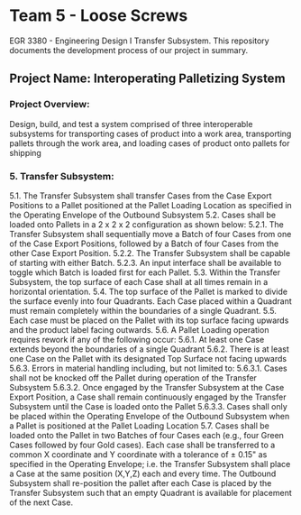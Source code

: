 # Team 5 - Loose Screws
EGR 3380 - Engineering Design I Transfer Subsystem. This repository documents the development process of our project in summary.

## Project Name: Interoperating Palletizing System
### Project Overview: 
Design, build, and test a system comprised of three interoperable subsystems for 
transporting cases of product into a work area, transporting pallets through the work area, and loading 
cases of product onto pallets for shipping

### 5. Transfer Subsystem:
5.1. The Transfer Subsystem shall transfer Cases from the Case Export Positions to a Pallet 
positioned at the Pallet Loading Location as specified in the Operating Envelope of the Outbound
Subsystem 
5.2. Cases shall be loaded onto Pallets in a 2 x 2 x 2 configuration as shown below:
5.2.1. The Transfer Subsystem shall sequentially move a Batch of four Cases from one of the 
Case Export Positions, followed by a Batch of four Cases from the other Case Export 
Position.
5.2.2. The Transfer Subsystem shall be capable of starting with either Batch.
5.2.3. An input interface shall be available to toggle which Batch is loaded first for each Pallet.
5.3. Within the Transfer Subsystem, the top surface of each Case shall at all times remain in a 
horizontal orientation. 
5.4. The top surface of the Pallet is marked to divide the surface evenly into four Quadrants. Each 
Case placed within a Quadrant must remain completely within the boundaries of a single 
Quadrant.
5.5. Each case must be placed on the Pallet with its top surface facing upwards and the product label 
facing outwards.
5.6. A Pallet Loading operation requires rework if any of the following occur:
5.6.1. At least one Case extends beyond the boundaries of a single Quadrant
5.6.2. There is at least one Case on the Pallet with its designated Top Surface not facing 
upwards
5.6.3. Errors in material handling including, but not limited to:
5.6.3.1. Cases shall not be knocked off the Pallet during operation of the Transfer
Subsystem 
5.6.3.2. Once engaged by the Transfer Subsystem at the Case Export Position, a Case 
shall remain continuously engaged by the Transfer Subsystem until the Case is 
loaded onto the Pallet
5.6.3.3. Cases shall only be placed within the Operating Envelope of the Outbound 
Subsystem when a Pallet is positioned at the Pallet Loading Location
5.7. Cases shall be loaded onto the Pallet in two Batches of four Cases each (e.g., four Green Cases 
followed by four Gold cases). Each case shall be transferred to a common X coordinate and Y 
coordinate with a tolerance of ± 0.15" as specified in the Operating Envelope; i.e. the Transfer 
Subsystem shall place a Case at the same position (X,Y,Z) each and every time. The Outbound 
Subsystem shall re-position the pallet after each Case is placed by the Transfer Subsystem such 
that an empty Quadrant is available for placement of the next Case.
